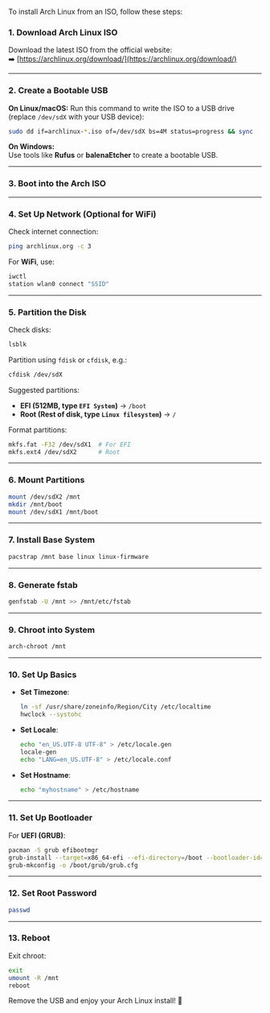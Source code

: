 To install Arch Linux from an ISO, follow these steps:

### **1. Download Arch Linux ISO**
Download the latest ISO from the official website:  
➡️ [https://archlinux.org/download/](https://archlinux.org/download/)

---

### **2. Create a Bootable USB**
**On Linux/macOS:**
Run this command to write the ISO to a USB drive (replace `/dev/sdX` with your USB device):
```sh
sudo dd if=archlinux-*.iso of=/dev/sdX bs=4M status=progress && sync
```

**On Windows:**  
Use tools like **Rufus** or **balenaEtcher** to create a bootable USB.

---

### **3. Boot into the Arch ISO**

---

### **4. Set Up Network (Optional for WiFi)**
Check internet connection:
```sh
ping archlinux.org -c 3
```
For **WiFi**, use:
```sh
iwctl
station wlan0 connect "SSID"
```

---

### **5. Partition the Disk**
Check disks:
```sh
lsblk
```
Partition using `fdisk` or `cfdisk`, e.g.:
```sh
cfdisk /dev/sdX
```
Suggested partitions:
- **EFI (512MB, type `EFI System`)** → `/boot`
- **Root (Rest of disk, type `Linux filesystem`)** → `/`

Format partitions:
```sh
mkfs.fat -F32 /dev/sdX1  # For EFI
mkfs.ext4 /dev/sdX2      # Root
```

---

### **6. Mount Partitions**
```sh
mount /dev/sdX2 /mnt
mkdir /mnt/boot
mount /dev/sdX1 /mnt/boot
```

---

### **7. Install Base System**
```sh
pacstrap /mnt base linux linux-firmware
```

---

### **8. Generate fstab**
```sh
genfstab -U /mnt >> /mnt/etc/fstab
```

---

### **9. Chroot into System**
```sh
arch-chroot /mnt
```

---

### **10. Set Up Basics**
- **Set Timezone**:
  ```sh
  ln -sf /usr/share/zoneinfo/Region/City /etc/localtime
  hwclock --systohc
  ```
- **Set Locale**:
  ```sh
  echo "en_US.UTF-8 UTF-8" > /etc/locale.gen
  locale-gen
  echo "LANG=en_US.UTF-8" > /etc/locale.conf
  ```
- **Set Hostname**:
  ```sh
  echo "myhostname" > /etc/hostname
  ```

---

### **11. Set Up Bootloader**
For **UEFI (GRUB)**:
```sh
pacman -S grub efibootmgr
grub-install --target=x86_64-efi --efi-directory=/boot --bootloader-id=GRUB
grub-mkconfig -o /boot/grub/grub.cfg
```

---

### **12. Set Root Password**
```sh
passwd
```

---

### **13. Reboot**
Exit chroot:
```sh
exit
umount -R /mnt
reboot
```

Remove the USB and enjoy your Arch Linux install! 🚀
